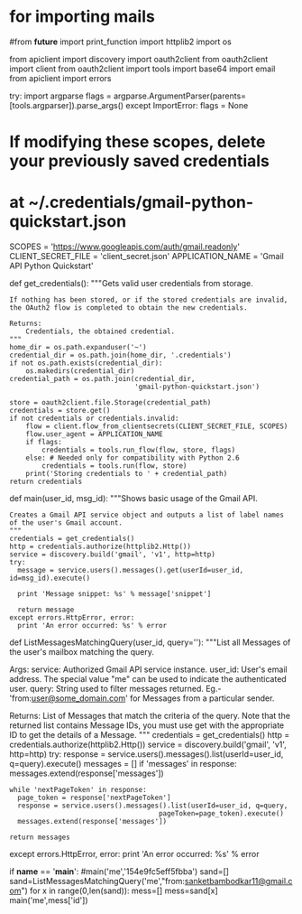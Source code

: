 # for importing mails

#from __future__ import print_function
import httplib2
import os

from apiclient import discovery
import oauth2client
from oauth2client import client
from oauth2client import tools
import base64
import email
from apiclient import errors

try:
    import argparse
    flags = argparse.ArgumentParser(parents=[tools.argparser]).parse_args()
except ImportError:
    flags = None

# If modifying these scopes, delete your previously saved credentials
# at ~/.credentials/gmail-python-quickstart.json
SCOPES = 'https://www.googleapis.com/auth/gmail.readonly'
CLIENT_SECRET_FILE = 'client_secret.json'
APPLICATION_NAME = 'Gmail API Python Quickstart'


def get_credentials():
    """Gets valid user credentials from storage.

    If nothing has been stored, or if the stored credentials are invalid,
    the OAuth2 flow is completed to obtain the new credentials.

    Returns:
        Credentials, the obtained credential.
    """
    home_dir = os.path.expanduser('~')
    credential_dir = os.path.join(home_dir, '.credentials')
    if not os.path.exists(credential_dir):
        os.makedirs(credential_dir)
    credential_path = os.path.join(credential_dir,
                                   'gmail-python-quickstart.json')

    store = oauth2client.file.Storage(credential_path)
    credentials = store.get()
    if not credentials or credentials.invalid:
        flow = client.flow_from_clientsecrets(CLIENT_SECRET_FILE, SCOPES)
        flow.user_agent = APPLICATION_NAME
        if flags:
            credentials = tools.run_flow(flow, store, flags)
        else: # Needed only for compatibility with Python 2.6
            credentials = tools.run(flow, store)
        print('Storing credentials to ' + credential_path)
    return credentials

def main(user_id, msg_id):
    """Shows basic usage of the Gmail API.

    Creates a Gmail API service object and outputs a list of label names
    of the user's Gmail account.
    """
    credentials = get_credentials()
    http = credentials.authorize(httplib2.Http())
    service = discovery.build('gmail', 'v1', http=http)
    try:
      message = service.users().messages().get(userId=user_id, id=msg_id).execute()

      print 'Message snippet: %s' % message['snippet']

      return message
    except errors.HttpError, error:
      print 'An error occurred: %s' % error

def ListMessagesMatchingQuery(user_id, query=''):
  """List all Messages of the user's mailbox matching the query.

  Args:
    service: Authorized Gmail API service instance.
    user_id: User's email address. The special value "me"
    can be used to indicate the authenticated user.
    query: String used to filter messages returned.
    Eg.- 'from:user@some_domain.com' for Messages from a particular sender.

  Returns:
    List of Messages that match the criteria of the query. Note that the
    returned list contains Message IDs, you must use get with the
    appropriate ID to get the details of a Message.
  """
  credentials = get_credentials()
  http = credentials.authorize(httplib2.Http())
  service = discovery.build('gmail', 'v1', http=http)
  try:
    response = service.users().messages().list(userId=user_id,
                                               q=query).execute()
    messages = []
    if 'messages' in response:
      messages.extend(response['messages'])

    while 'nextPageToken' in response:
      page_token = response['nextPageToken']
      response = service.users().messages().list(userId=user_id, q=query,
                                         pageToken=page_token).execute()
      messages.extend(response['messages'])

    return messages
  except errors.HttpError, error:
    print 'An error occurred: %s' % error



if __name__ == '__main__':
    #main('me','154e9fc5eff5fbba')
    sand=[]
    sand=ListMessagesMatchingQuery('me',"from:sanketbambodkar11@gmail.com")
    for x in range(0,len(sand)):
	mess=[]
        mess=sand[x]
	main('me',mess['id']) 	
